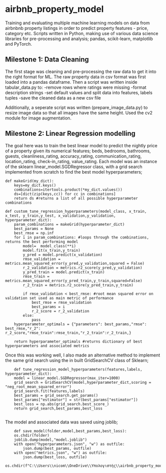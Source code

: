 # airbnb_property_model
Training and evaluating multiple machine learning models on data from airbnbnb property listings in order to predict property features - price, category etc. Scripts written in Python, making use of various data science libraries for pre-processing and analysis; pandas, scikit-learn, matplotlib and PyTorch.

## Milestone 1: Data Cleaning
The first stage was cleaning and pre-processing the raw data to get it into the right format for ML. The raw property data in csv format was first loaded into a pandas dataframe. Then a script was written inside tabular_data.py to:
  -remove rows where ratings were missing 
  -format description strings 
  -set default values and split data into features, labels tuples 
  -save the cleaned data as a new csv file

Additionally, a seperate script was written (prepare_image_data.py) to resize image data so that all images have the same height. Used the cv2 module for image augmentation.
 
## Milestone 2: Linear Regression modelling
The goal here was to train the best linear model to predict the nightly price of a property given its numerical features; beds, bedrooms, bathrooms, guests, cleanliness_rating, accuracy_rating, communication_rating, location_rating, check-in_rating, value_rating. Each model was an instance of the sklearn linear_model.SGDRegressor class, with a grid search implemented from scratch to find the best model hyperparameters;

```
def makeGrid(my_dict):  
    keys=my_dict.keys()
    combinations=itertools.product(*my_dict.values())
    ds=[dict(zip(keys,cc)) for cc in combinations]
    return ds #returns a list of all possible hyperparameter combinations

def custom_tune_regression_hyperparameters(model_class, x_train, x_test, y_train,y_test, x_validation,y_validation, hyperparameter_dict): 
    param_combinations = makeGrid(hyperparameter_dict)
    best_params = None
    best_rmse = np.inf
    for i in param_combinations: #loops through the combinations, returns the best performing model
        model=  model_class(**i)
        model.fit(x_train,y_train)
        y_pred = model.predict(x_validation)
        rmse_validation = metrics.mean_squared_error(y_pred,y_validation,squared = False)
        r_2_validation = metrics.r2_score(y_pred,y_validation)
        y_pred_train = model.predict(x_train)
        rmse_train = metrics.mean_squared_error(y_pred_train,y_train,squared=False)
        r_2_train = metrics.r2_score(y_pred_train,y_train)
        
        if rmse_validation < best_rmse: #root mean squared error on validation set used as main metric of performance
            best_rmse = rmse_validation 
            best_params = i
            r_2_score = r_2_validation 
        else:
            pass
    hyperparameter_optimals = {"parameters": best_params,"rmse": best_rmse,"r_2": r_2_score,"rmse_train":rmse_train,"r_2_train":r_2_train,}
    
    return hyperparameter_optimals #returns dictionary of best hyperparameters and associated metrics
```
Once this was working well, I also made an alternative method to implement the same grid search using the in built GridSearchCV class of Sklearn;
```
    def tune_regression_model_hyperparameters(features,labels, hyperparameter_dict):
    model = linear_model.SGDRegressor(max_iter=1000)
    grid_search = GridSearchCV(model,hyperparameter_dict,scoring = "neg_root_mean_squared_error")
    grid_search.fit(features,labels)
    best_params = grid_search.get_params()
    best_params["estimator"] = str(best_params["estimator"])
    best_loss = np.abs(grid_search.best_score_)
    return grid_search,best_params,best_loss
    
```
The model and associated data was saved using joblib;
```
    def save_model(folder,model,best_params,best_loss):
    os.chdir(folder)
    joblib.dump(model,"model.joblib")
    with open("hyperparameters.json", "w") as outfile:
        json.dump(best_params, outfile)
    with open("metrics.json", "w") as outfile:
        json.dump(best_loss, outfile)
    os.chdir(f"C:\\Users\\nicom\\OneDrive\\Υπολογιστής\\airbnb_property_model")
```
    
